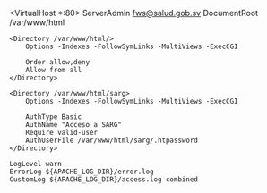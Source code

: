 <VirtualHost *:80>
    ServerAdmin fws@salud.gob.sv
    DocumentRoot /var/www/html
    
    <Directory /var/www/html/>
        Options -Indexes -FollowSymLinks -MultiViews -ExecCGI
    
        Order allow,deny
        Allow from all
    </Directory>
    
    <Directory /var/www/html/sarg>
        Options -Indexes -FollowSymLinks -MultiViews -ExecCGI
    
        AuthType Basic
        AuthName "Acceso a SARG"
        Require valid-user
        AuthUserFile /var/www/html/sarg/.htpassword
    </Directory> 
    
    LogLevel warn
    ErrorLog ${APACHE_LOG_DIR}/error.log
    CustomLog ${APACHE_LOG_DIR}/access.log combined
    
</VirtualHost>
